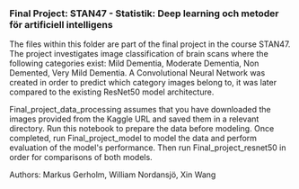 ### Final Project: STAN47 - Statistik: Deep learning och metoder för artificiell intelligens

The files within this folder are part of the final project in the course STAN47. The project investigates image classification of brain scans where the following categories exist: Mild Dementia, Moderate Dementia, Non Demented, Very Mild Dementia. A Convolutional Neural Network was created in order to predict which category images belong to, it was later compared to the existing ResNet50 model architecture.

Final_project_data_processing assumes that you have downloaded the images provided from the Kaggle URL and saved them in a relevant directory. Run this notebook to prepare the data before modeling. Once completed, run Final_project_model to model the data and perform evaluation of the model's performance. Then run Final_project_resnet50 in order for comparisons of both models.

Authors: Markus Gerholm, William Nordansjö, Xin Wang
